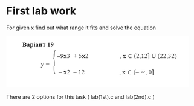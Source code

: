 # First lab work
For given x find out what range it fits and solve the equation 


![Variant](https://github.com/rogosnyi/Labs_ASD/blob/main/lab1/Variant.png)


There are 2 options for this task ( lab(1st).c and lab(2nd).c )
